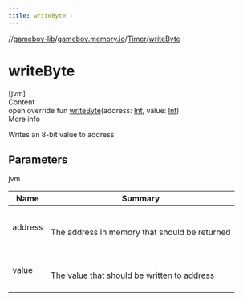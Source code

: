 ```yaml
---
title: writeByte -
---
```

//[gameboy-lib](../../index.md)/[gameboy.memory.io](../index.md)/[Timer](index.md)/[writeByte](write-byte.md)



# writeByte  
[jvm]  
Content  
open override fun [writeByte](write-byte.md)(address: [Int](https://kotlinlang.org/api/latest/jvm/stdlib/kotlin/-int/index.html), value: [Int](https://kotlinlang.org/api/latest/jvm/stdlib/kotlin/-int/index.html))  
More info  


Writes an 8-bit value to address



## Parameters  
  
jvm  
  
|  Name|  Summary| 
|---|---|
| <a name="gameboy.memory.io/Timer/writeByte/#kotlin.Int#kotlin.Int/PointingToDeclaration/"></a>address| <a name="gameboy.memory.io/Timer/writeByte/#kotlin.Int#kotlin.Int/PointingToDeclaration/"></a><br><br>The address in memory that should be returned<br><br>
| <a name="gameboy.memory.io/Timer/writeByte/#kotlin.Int#kotlin.Int/PointingToDeclaration/"></a>value| <a name="gameboy.memory.io/Timer/writeByte/#kotlin.Int#kotlin.Int/PointingToDeclaration/"></a><br><br>The value that should be written to address<br><br>
  
  



